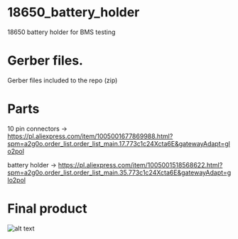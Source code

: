 # 18650_battery_holder
18650 battery holder for BMS testing

# Gerber files.
Gerber files included to the repo (zip)

# Parts
10  pin connectors -> https://pl.aliexpress.com/item/1005001677869988.html?spm=a2g0o.order_list.order_list_main.17.773c1c24Xcta6E&gatewayAdapt=glo2pol

battery holder -> https://pl.aliexpress.com/item/1005001518568622.html?spm=a2g0o.order_list.order_list_main.35.773c1c24Xcta6E&gatewayAdapt=glo2pol

# Final product
![alt text](http://url/to/img.png)
